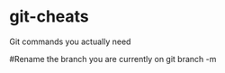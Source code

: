 # git-cheats
Git  commands you actually need

#Rename the branch you are currently on
git branch -m <NEWBRANCHNAME> 
